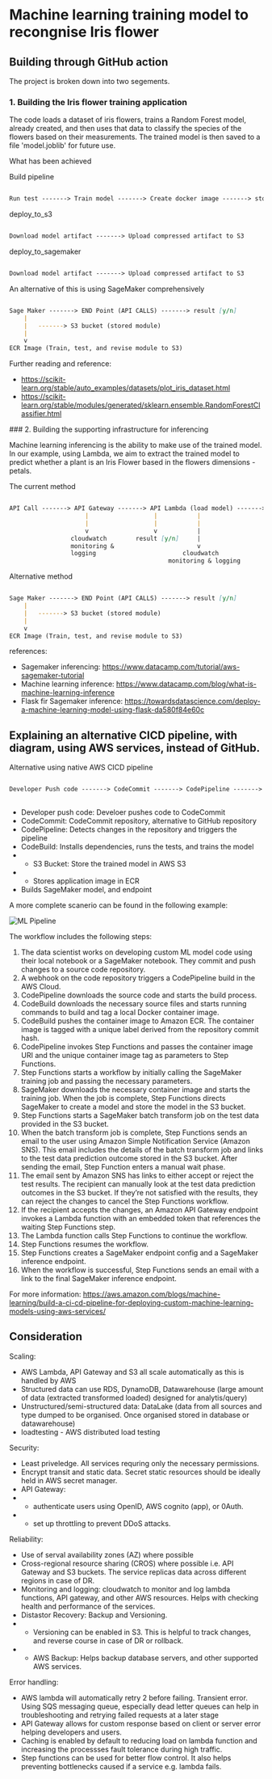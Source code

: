 # Machine learning training model to recongnise Iris flower


##  Building through GitHub action
The project is broken down into two segements.

### 1. Building the Iris flower training application

The code loads a dataset of iris flowers, trains a Random Forest model, already created, and then uses that data to classify the species of the flowers based on their measurements. The trained model is then saved to a file 'model.joblib' for future use.

What has been achieved

Build pipeline
```markdown

Run test -------> Train model -------> Create docker image -------> store image in ECR -------> Package model (model.joblib) -------> Create model artifact
```

 deploy_to_s3
```markdown

Download model artifact -------> Upload compressed artifact to S3
```

deploy_to_sagemaker
```markdown

Download model artifact -------> Upload compressed artifact to S3
```

An alternative of this is using SageMaker comprehensively
```markdown

Sage Maker -------> END Point (API CALLS) -------> result [y/n]
    |
    |   -------> S3 bucket (stored module)
    |
    v
ECR Image (Train, test, and revise module to S3)
```


Further reading and reference:
- https://scikit-learn.org/stable/auto_examples/datasets/plot_iris_dataset.html
- https://scikit-learn.org/stable/modules/generated/sklearn.ensemble.RandomForestClassifier.html

### 2. Building the supporting infrastructure for inferencing

Machine learning inferencing is the ability to make use of the trained model. In our example, using Lambda, we aim to extract the trained model to predict whether a plant is an Iris Flower based in the flowers dimensions - petals.

The current method
```markdown

API Call -------> API Gateway -------> API Lambda (load model) -------> S3 bucket (stored module)
                     |                  |           |
                     |                  |           |
                     v                  v           |
                 cloudwatch        result [y/n]     |
                 monitoring &                       v
                 logging                        cloudwatch
                                            monitoring & logging
```

Alternative method
```markdown

Sage Maker -------> END Point (API CALLS) -------> result [y/n]
    |
    |   -------> S3 bucket (stored module)
    |
    v
ECR Image (Train, test, and revise module to S3)
```


references:
- Sagemaker inferencing: https://www.datacamp.com/tutorial/aws-sagemaker-tutorial
- Machine learning inference: https://www.datacamp.com/blog/what-is-machine-learning-inference
- Flask fir Sagemaker inference: https://towardsdatascience.com/deploy-a-machine-learning-model-using-flask-da580f84e60c

## Explaining an alternative CICD pipeline, with diagram, using AWS services, instead of GitHub. 

Alternative using native AWS CICD pipeline
```markdown

Developer Push code -------> CodeCommit -------> CodePipeline -------> CodeBuild -------> Store Image (ECR) -------> Sage Maker -------> Store model (S3)
                                                                         
```

- Developer push code: Develoer pushes code to CodeCommit
- CodeCommit: CodeCommit repository, alternative to GitHub repository
- CodePipeline: Detects changes in the repository and triggers the pipeline
- CodeBuild: Installs dependencies, runs the tests, and trains the model
- -  S3 Bucket: Store the trained model in AWS S3
- - Stores application image in ECR
- Builds SageMaker model, and endpoint


A more complete scanerio can be found in the following example:

![ML Pipeline](images/prod-ml-pipeline.png)

The workflow includes the following steps:

1. The data scientist works on developing custom ML model code using their local notebook or a SageMaker notebook. They commit and push changes to a source code repository.
2. A webhook on the code repository triggers a CodePipeline build in the AWS Cloud.
3. CodePipeline downloads the source code and starts the build process.
4. CodeBuild downloads the necessary source files and starts running commands to build and tag a local Docker container image.
5. CodeBuild pushes the container image to Amazon ECR. The container image is tagged with a unique label derived from the repository commit hash.
6. CodePipeline invokes Step Functions and passes the container image URI and the unique container image tag as parameters to Step Functions.
7. Step Functions starts a workflow by initially calling the SageMaker training job and passing the necessary parameters.
8. SageMaker downloads the necessary container image and starts the training job. When the job is complete, Step Functions directs SageMaker to create a model and store the model in the S3 bucket.
9. Step Functions starts a SageMaker batch transform job on the test data provided in the S3 bucket.
10. When the batch transform job is complete, Step Functions sends an email to the user using Amazon Simple Notification Service (Amazon SNS). This email includes the details of the batch transform job and links to the test data prediction outcome stored in the S3 bucket. After sending the email, Step Function enters a manual wait phase.
11. The email sent by Amazon SNS has links to either accept or reject the test results. The recipient can manually look at the test data prediction outcomes in the S3 bucket. If they’re not satisfied with the results, they can reject the changes to cancel the Step Functions workflow.
12. If the recipient accepts the changes, an Amazon API Gateway endpoint invokes a Lambda function with an embedded token that references the waiting Step Functions step.
13. The Lambda function calls Step Functions to continue the workflow.
14. Step Functions resumes the workflow.
15. Step Functions creates a SageMaker endpoint config and a SageMaker inference endpoint.
16. When the workflow is successful, Step Functions sends an email with a link to the final SageMaker inference endpoint.


For more information: https://aws.amazon.com/blogs/machine-learning/build-a-ci-cd-pipeline-for-deploying-custom-machine-learning-models-using-aws-services/

## Consideration

Scaling:
- AWS Lambda, API Gateway and S3 all scale automatically as this is handled by AWS
- Structured data can use RDS, DynamoDB, Datawarehouse (large amount of data (extracted transformed loaded) designed for analytis/query)
- Unstructured/semi-structured data: DataLake (data from all sources and type dumped to be organised. Once organised stored in database or datawarehouse)
- loadtesting - AWS distributed load testing

Security:
- Least priveledge. All services requring only the necessary permissions.
- Encrypt transit and static data. Secret static resources should be ideally held in AWS secret manager.
- API Gateway: 
-  - authenticate users using OpenID, AWS cognito (app), or 0Auth.
-  - set up throttling to prevent DDoS attacks. 

Reliability:
- Use of serval availability zones (AZ) where possible
- Cross-regional resource sharing (CROS) where possible i.e. API Gateway and S3 buckets. The service replicas data across different regions in case of DR.
- Monitoring and logging: cloudwatch to monitor and log lambda functions, API gateway, and other AWS resources. Helps with checking health and performance of the services.
- Distastor Recovery: Backup and Versioning. 
-  - Versioning can be enabled in S3. This is helpful to track changes, and reverse course in case of DR or rollback.
-  - AWS Backup: Helps backup database servers, and other supported AWS services.

Error handling:
- AWS lambda will automatically retry 2 before failing. Transient error. Using SQS messaging queue, especially dead letter queues can help in troubleshooting and retrying failed requests at a later stage
- API Gateway allows for custom response based on client or server error helping developers and users.
- Caching is enabled by default to reducing load on lambda function and increasing the processses fault tolerance during high traffic.
- Step functions can be used for better flow control. It also helps preventing bottlenecks caused if a service e.g. lambda fails.
